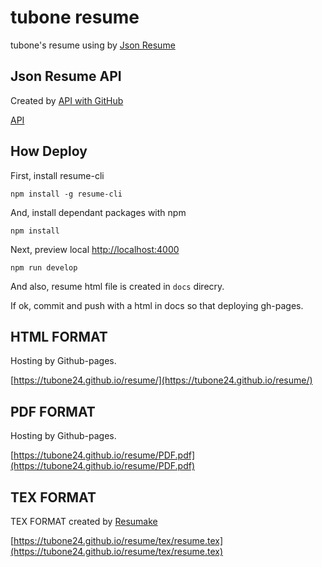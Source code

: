 # tubone resume

tubone's resume using by [Json Resume](https://jsonresume.org/)

## Json Resume API

Created by [API with GitHub](https://apiwithgithub.com/editor/tubone24/resume-json-data)

[API](https://raw.githubusercontent.com/tubone24/resume-json-data/master/resume.json)

## How Deploy

First, install resume-cli

```
npm install -g resume-cli
```

And, install dependant packages with npm

```
npm install
```

Next, preview local [http://localhost:4000](http://localhost:4000)

```
npm run develop
```

And also, resume html file is created in `docs` direcry.

If ok, commit and push with a html in docs so that deploying gh-pages. 

## HTML FORMAT

Hosting by Github-pages.

[https://tubone24.github.io/resume/](https://tubone24.github.io/resume/)

## PDF FORMAT

Hosting by Github-pages.

[https://tubone24.github.io/resume/PDF.pdf](https://tubone24.github.io/resume/PDF.pdf)

## TEX FORMAT

TEX FORMAT created by [Resumake](https://latexresu.me/)

[https://tubone24.github.io/resume/tex/resume.tex](https://tubone24.github.io/resume/tex/resume.tex)

